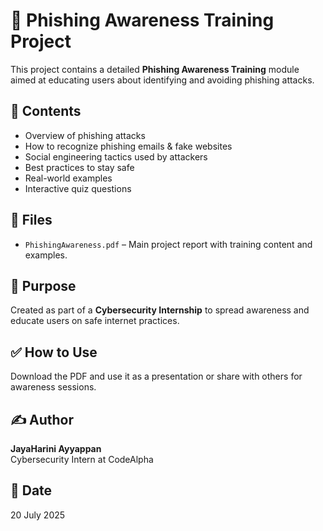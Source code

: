 # 📄 Phishing Awareness Training Project

This project contains a detailed **Phishing Awareness Training** module aimed at educating users about identifying and avoiding phishing attacks.

## 📌 Contents

- Overview of phishing attacks
- How to recognize phishing emails & fake websites
- Social engineering tactics used by attackers
- Best practices to stay safe
- Real-world examples
- Interactive quiz questions

## 📁 Files

- `PhishingAwareness.pdf` – Main project report with training content and examples.

## 🎯 Purpose

Created as part of a **Cybersecurity Internship** to spread awareness and educate users on safe internet practices.

## ✅ How to Use

Download the PDF and use it as a presentation or share with others for awareness sessions.

## ✍️ Author

**JayaHarini Ayyappan**  
Cybersecurity Intern at CodeAlpha

## 📅 Date

20 July 2025

